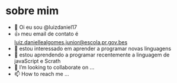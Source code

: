 # sobre mim 
- 👋 Oi eu sou @luizdaniel17
- 👍 meu email de contato é luiz.daniellealgomes.junior@escola.pr.gov.bes
- 👀  estou interessado em aprender a programar novas linguagens
- 🌱 estou aprendendo a programar recentemente a linguagem de javaScript e Scrath
- 💞️ I’m looking to collaborate on ...
- 📫 How to reach me ...

<!---
luizdaniel17/luizdaniel17 is a ✨ special ✨ repository because its `README.md` (this file) appears on your GitHub profile.
You can click the Preview link to take a look at your changes.
--->
